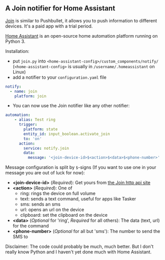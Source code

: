 ## A Join notifier for Home Assistant

[Join](http://joaoapps.com/join) is similar to Pushbullet, it allows you to push information to different devices.
It's a paid app with a trial period.

[Home Assistant](https://home-assistant.io/) is an open-source home automation platform running on Python 3.

Installation:

- put `join.py` into `<home-assistant-config>/custom_components/notify/`
(`<home-assistant-config>` is usually in `/username/.homeassistant` on Linux)
- add a notifier to your `configuration.yaml` file

```yaml
notify:
  - name: join
    platform: join
```

- You can now use the Join notifier like any other notifier:

```yaml
automation:
    - alias: Test ring
      trigger:
        platform: state
        entity_id: input_boolean.activate_join
        to: 'on'
      action:
        service: notify.join
        data:
          message: '<join-device-id>$<action>$<data>$<phone-number>'
```

Message configuration is split by `$`-signs (If you want to use one in your message you are out of luck for now):

- **\<join-device-id>** (*Required*): Get yours from [the Join http api site](https://joinjoaomgcd.appspot.com/)
- **\<action>** (*Required*): One of
    - ring: rings the device on full volume
    - text: sends a text command, useful for apps like Tasker
    - sms: sends an sms
    - url: opens an url on the device
    - clipboard: set the clipboard on the device
- **\<data>** (*Optional* for 'ring', *Required* for all others): The data (text, url) for the command
- **\<phone-number>** (*Optional* for all but 'sms'): The number to send the SMS to

Disclaimer: The code could probably be much, much better.
But I don't really know Python and I haven't yet done much with Home Assistant.
